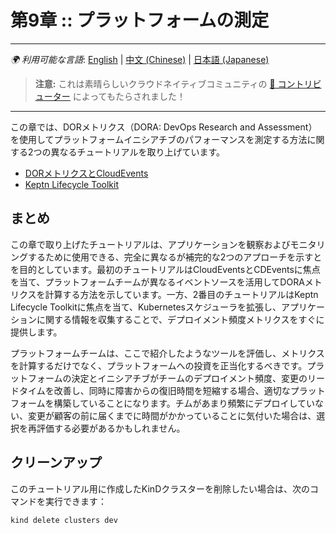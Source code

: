 # 第9章 :: プラットフォームの測定

---
*🌍 利用可能な言語*: [English](README.md) | [中文 (Chinese)](README-zh.md) | [日本語 (Japanese)](README-ja.md)

> **注意:** これは素晴らしいクラウドネイティブコミュニティの [🌟 コントリビューター](https://github.com/salaboy/platforms-on-k8s/graphs/contributors) によってもたらされました！

---

この章では、DORメトリクス（DORA: DevOps Research and Assessment）を使用してプラットフォームイニシアチブのパフォーマンスを測定する方法に関する2つの異なるチュートリアルを取り上げています。

- [DORメトリクスとCloudEvents](dora-cloudevents/README-ja.md)
- [Keptn Lifecycle Toolkit](keptn/README-ja.md)

## まとめ

この章で取り上げたチュートリアルは、アプリケーションを観察およびモニタリングするために使用できる、完全に異なるが補完的な2つのアプローチを示すとを目的としています。最初のチュートリアルはCloudEventsとCDEventsに焦点を当て、プラットフォームチームが異なるイベントソースを活用してDORAメトリクスを計算する方法を示しています。一方、2番目のチュートリアルはKeptn Lifecycle Toolkitに焦点を当て、Kubernetesスケジューラを拡張し、アプリケーションに関する情報を収集することで、デプロイメント頻度メトリクスをすぐに提供します。

プラットフォームチームは、ここで紹介したようなツールを評価し、メトリクスを計算するだけでなく、プラットフォームへの投資を正当化するべきです。プラットフォームの決定とイニシアチブがチームのデプロイメント頻度、変更のリードタイムを改善し、同時に障害からの復旧時間を短縮する場合、適切なプラットフォームを構築していることになります。チムがあまり頻繁にデプロイしていない、変更が顧客の前に届くまでに時間がかかっていることに気付いた場合は、選択を再評価する必要があるかもしれません。

## クリーンアップ

このチュートリアル用に作成したKinDクラスターを削除したい場合は、次のコマンドを実行できます：

```shell
kind delete clusters dev
```
